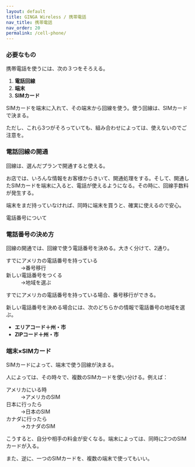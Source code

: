 ```yaml
---
layout: default
title: GINGA Wireless / 携帯電話
nav_title: 携帯電話
nav_order: 20
permalink: /cell-phone/
---
```

<main>
  <div class="container">
    <div class="row">
      <article class="col-md-4">
        <div class="panel panel-default">
          <div class="panel-heading">
            <h3 class="panel-title">必要なもの</h3>
          </div>
          <div class="panel-body">
            <p>携帯電話を使うには、次の３つをそろえる。</p>
            <ol>
              <li><strong>電話回線</strong></li>
              <li><strong>端末</strong></li>
              <li><strong>SIMカード</strong></li>
            </ol>
            <p>SIMカードを端末に入れて、その端末から回線を使う。使う回線は、SIMカードで決まる。</p>
            <p>ただし、これら3つがそろっていても、組み合わせによっては、使えないのでご注意を。</p>
          </div>
        </div>
      </article>
      <article class="col-md-4">
        <div class="panel panel-default">
          <div class="panel-heading">
            <h3 class="panel-title">電話回線の開通</h3>
          </div>
          <div class="panel-body">
            <p>回線は、選んだプランで開通すると使える。</p>
            <p>お店では、いろんな情報をお客様からきいて、開通処理をする。そして、開通したSIMカードを端末に入ると、電話が使えるようになる。その時に、回線手数料が発生する。</p>
            <p>端末をまだ持っていなければ、同時に端末を買うと、確実に使えるので安心。</p>
            <p>電話番号について</p>
          </div>
        </div>
      </article>
      <article class="col-md-4">
        <div class="panel panel-default">
          <div class="panel-heading">
            <h3 class="panel-title">電話番号の決め方</h3>
          </div>
          <div class="panel-body">
            <p>回線の開通では、回線で使う電話番号を決める。大きく分けて、2通り。</p>
            <dl class="dl-horizontal">
              <dt>すでにアメリカの電話番号を持っている</dt><dd>→番号移行</dd>
              <dt>新しい電話番号をつくる</dt><dd>→地域を選ぶ</dd>
            </dl>
            <p>すでにアメリカの電話番号を持っている場合、番号移行ができる。</p>
            <p>新しい電話番号を決める場合には、次のどちらかの情報で電話番号の地域を選ぶ。</p>
            <ul>
              <li><strong>エリアコード＋州・市</strong></li>
              <li><strong>ZIPコード＋州・市</strong></li>
            </ul>
          </div>
        </div>
      </article>
      <article class="col-md-4">
        <div class="panel panel-default">
          <div class="panel-heading">
            <h3 class="panel-title">端末×SIMカード</h3>
          </div>
          <div class="panel-body">
            <p>SIMカードによって、端末で使う回線が決まる。</p>
            <p>人によっては、その時々で、複数のSIMカードを使い分ける。例えば：</p>
            <dl class="dl-horizontal">
            <dt>アメリカにいる時</dt><dd>→アメリカのSIM</dd>
            <dt>日本に行ったら</dt><dd>→日本のSIM</dd>
            <dt>カナダに行ったら</dt><dd>→カナダのSIM</dd>
            </dl>
            <p>こうすると、自分や相手の料金が安くなる。端末によっては、同時に2つのSIMカードが入る。</p>
            <p>また、逆に、一つのSIMカードを、複数の端末で使ってもいい。</p>
          </div>
        </div>
      </article>
    </div>
  </div>
</main>
